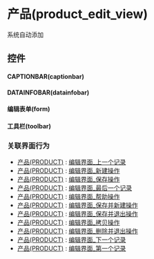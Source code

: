 # 产品(product_edit_view)  <!-- {docsify-ignore-all} -->


系统自动添加



## 控件
#### CAPTIONBAR(captionbar)
#### DATAINFOBAR(datainfobar)
#### 编辑表单(form)
#### 工具栏(toolbar)


### 关联界面行为
  * [产品(PRODUCT)](module/crm/product) : [编辑界面_上一个记录](module/crm/product#界面行为)
  * [产品(PRODUCT)](module/crm/product) : [编辑界面_新建操作](module/crm/product#界面行为)
  * [产品(PRODUCT)](module/crm/product) : [编辑界面_保存操作](module/crm/product#界面行为)
  * [产品(PRODUCT)](module/crm/product) : [编辑界面_最后一个记录](module/crm/product#界面行为)
  * [产品(PRODUCT)](module/crm/product) : [编辑界面_帮助操作](module/crm/product#界面行为)
  * [产品(PRODUCT)](module/crm/product) : [编辑界面_保存并新建操作](module/crm/product#界面行为)
  * [产品(PRODUCT)](module/crm/product) : [编辑界面_保存并退出操作](module/crm/product#界面行为)
  * [产品(PRODUCT)](module/crm/product) : [编辑界面_拷贝操作](module/crm/product#界面行为)
  * [产品(PRODUCT)](module/crm/product) : [编辑界面_删除并退出操作](module/crm/product#界面行为)
  * [产品(PRODUCT)](module/crm/product) : [编辑界面_下一个记录](module/crm/product#界面行为)
  * [产品(PRODUCT)](module/crm/product) : [编辑界面_第一个记录](module/crm/product#界面行为)

<script>
 const { createApp } = Vue
  createApp({
    data() {
      return {

      }
    }
  }).use(ElementPlus).mount('#app')
</script>